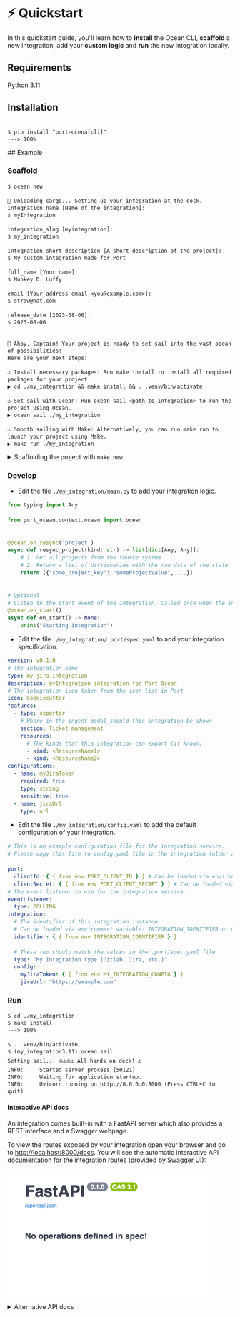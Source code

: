 # ⚡️ Quickstart

In this quickstart guide, you'll learn how to **install** the Ocean CLI, **scaffold** a new integration, add your **custom logic** and **run** the new integration locally.

## Requirements

Python 3.11

## Installation

<div class="termy">

```console

$ pip install "port-ocena[cli]"
---> 100%
```

</div>
## Example

### Scaffold

<div class="termy" style={{"max-height": "500px"}}>

```console
$ ocean new

🚢 Unloading cargo... Setting up your integration at the dock.
integration_name [Name of the integration]:
$ myIntegration

integration_slug [myintegration]:
$ my_integration

integration_short_description [A short description of the project]:
$ My custom integration made for Port

full_name [Your name]:
$ Monkey D. Luffy

email [Your address email <you@example.com>]:
$ straw@hat.com

release_date [2023-08-06]:
$ 2023-08-06


🌊 Ahoy, Captain! Your project is ready to set sail into the vast ocean of possibilities!
Here are your next steps:

⚓️ Install necessary packages: Run make install to install all required packages for your project.
▶️ cd ./my_integration && make install && . .venv/bin/activate

⚓️ Set sail with Ocean: Run ocean sail <path_to_integration> to run the project using Ocean.
▶️ ocean sail ./my_integration

⚓️ Smooth sailing with Make: Alternatively, you can run make run to launch your project using Make.
▶️ make run ./my_integration
```

</div>

<details markdown="1">
<summary>Scaffolding the project with <code>make new</code></summary>

You may use the "make new" command instead of "ocean new" to scaffold a new integration project in the integrations folder.

The make command will use the ocean new command behind the scenes.

</details>

### Develop

- Edit the file `./my_integration/main.py` to add your integration logic.

```python showLineNumbers
from typing import Any

from port_ocean.context.ocean import ocean


@ocean.on_resync('project')
async def resync_project(kind: str) -> list[dict[Any, Any]]:
    # 1. Get all projects from the source system
    # 2. Return a list of dictionaries with the raw data of the state
    return [{"some_project_key": "someProjectValue", ...}]


# Optional
# Listen to the start event of the integration. Called once when the integration starts.
@ocean.on_start()
async def on_start() -> None:
    print("Starting integration")

```

- Edit the file `./my_integration/.port/spec.yaml` to add your integration specification.

```yaml showLineNumbers
version: v0.1.0
# The integration name
type: my-jira-integration
description: myIntegration integration for Port Ocean
# The integration icon taken from the icon list in Port
icon: Cookiecutter
features:
  - type: exporter
    # Where in the ingest modal should this integration be shown
    section: Ticket management
    resources:
      # The kinds that this integration can export (if known)
      - kind: <ResourceName1>
      - kind: <ResourceName2>
configurations:
  - name: myJiraToken
    required: true
    type: string
    sensitive: true
  - name: jiraUrl
    type: url
```

- Edit the file `./my_integration/config.yaml` to add the default configuration of your integration.

```yaml showLineNumbers hl_lines="5-6 13-18"
# This is an example configuration file for the integration service.
# Please copy this file to config.yaml file in the integration folder and edit it to your needs.

port:
  clientId: { { from env PORT_CLIENT_ID } } # Can be loaded via environment variable: PORT_CLIENT_ID or OCEAN__PORT__CLIENT_ID
  clientSecret: { { from env PORT_CLIENT_SECRET } } # Can be loaded via environment variable: PORT_CLIENT_SECRET or OCEAN__PORT__CLIENT_SECRET
# The event listener to use for the integration service.
eventListener:
  type: POLLING
integration:
  # The identifier of this integration instance.
  # Can be loaded via environment variable: INTEGRATION_IDENTIFIER or OCEAN__INTEGRATION__IDENTIFIER
  identifier: { { from env INTEGRATION_IDENTIFIER } }

  # These two should match the values in the .port/spec.yaml file
  type: "My Integration type (Gitlab, Jira, etc.)"
  config:
    myJiraToken: { { from env MY_INTEGRATION_CONFIG } }
    jiraUrl: "https://example.com"
```

### Run

<div class="termy">

```console
$ cd ./my_integration
$ make install
---> 100%

$ . .venv/bin/activate
$ (my_integration3.11) ocean sail
Setting sail... ⛵️⚓️⛵️⚓️ All hands on deck! ⚓
INFO:     Started server process [50121]
INFO:     Waiting for application startup.
INFO:     Uvicorn running on http://0.0.0.0:8000 (Press CTRL+C to quit)
```

</div>

#### Interactive API docs

An integration comes built-in with a FastAPI server which also provides a REST interface and a Swagger webpage.

To view the routes exposed by your integration open your browser and go to [http://localhost:8000/docs](http://localhost:8000/docs). You will see the automatic interactive API documentation for the integration routes (provided by [Swagger UI](https://github.com/swagger-api/swagger-ui)):

![IntegrationScaffoldSwagger.png](../../static/img/getting-started/IntegrationScaffoldSwagger.png)

<details>
<summary>Alternative API docs</summary>

There is an alternative to the API docs (provided by [Redoc](https://github.com/Redocly/redoc))

Open your browser and go to [http://localhost:8000/redoc](http://localhost:8000/redoc). You will see the following:

![IntegrationScaffoldSwagger.png](../../static/img/getting-started/IntegrationScaffoldRedoc.png)

</details>
